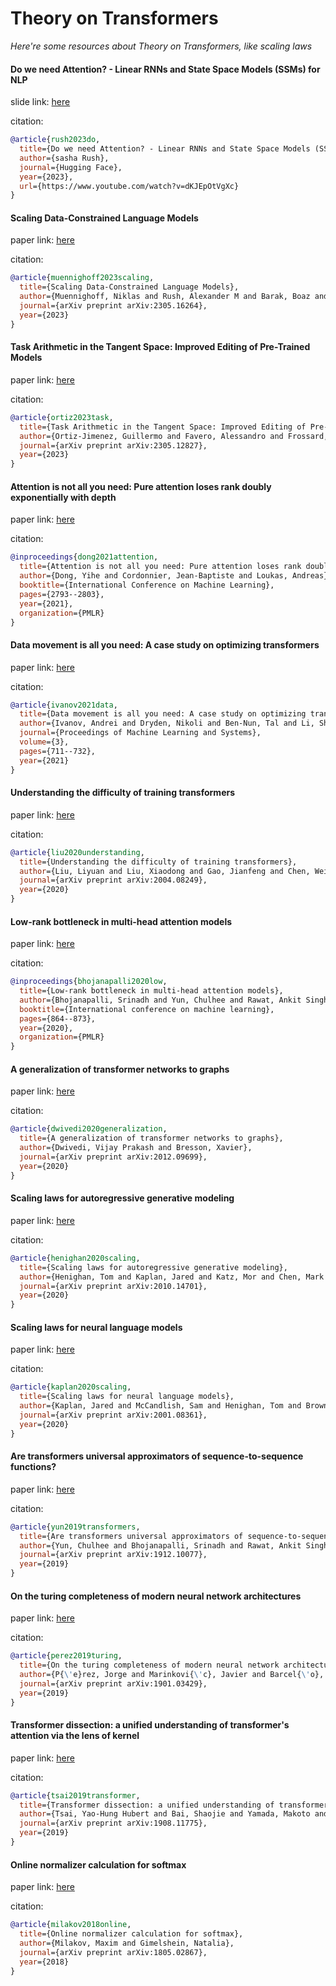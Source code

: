 # Theory on Transformers
*Here're some resources about Theory on Transformers, like scaling laws*


#### Do we need Attention? - Linear RNNs and State Space Models (SSMs) for NLP

slide link: [here](https://github.com/srush/do-we-need-attention/blob/main/DoWeNeedAttention.pdf)

citation:
```bibtex
@article{rush2023do,
  title={Do we need Attention? - Linear RNNs and State Space Models (SSMs) for NLP},
  author={sasha Rush},
  journal={Hugging Face},
  year={2023},
  url={https://www.youtube.com/watch?v=dKJEpOtVgXc}
}
```


#### Scaling Data-Constrained Language Models

paper link: [here](https://arxiv.org/pdf/2305.16264)

citation: 
```bibtex
@article{muennighoff2023scaling,
  title={Scaling Data-Constrained Language Models},
  author={Muennighoff, Niklas and Rush, Alexander M and Barak, Boaz and Scao, Teven Le and Piktus, Aleksandra and Tazi, Nouamane and Pyysalo, Sampo and Wolf, Thomas and Raffel, Colin},
  journal={arXiv preprint arXiv:2305.16264},
  year={2023}
}
```

#### Task Arithmetic in the Tangent Space: Improved Editing of Pre-Trained Models

paper link: [here](https://arxiv.org/pdf/2305.12827)

citation: 
```bibtex
@article{ortiz2023task,
  title={Task Arithmetic in the Tangent Space: Improved Editing of Pre-Trained Models},
  author={Ortiz-Jimenez, Guillermo and Favero, Alessandro and Frossard, Pascal},
  journal={arXiv preprint arXiv:2305.12827},
  year={2023}
}
```
    

#### Attention is not all you need: Pure attention loses rank doubly exponentially with depth

paper link: [here](http://proceedings.mlr.press/v139/dong21a/dong21a.pdf)

citation: 
```bibtex
@inproceedings{dong2021attention,
  title={Attention is not all you need: Pure attention loses rank doubly exponentially with depth},
  author={Dong, Yihe and Cordonnier, Jean-Baptiste and Loukas, Andreas},
  booktitle={International Conference on Machine Learning},
  pages={2793--2803},
  year={2021},
  organization={PMLR}
}
```

#### Data movement is all you need: A case study on optimizing transformers

paper link: [here](https://proceedings.mlsys.org/paper_files/paper/2021/file/bc86e95606a6392f51f95a8de106728d-Paper.pdf)

citation: 
```bibtex
@article{ivanov2021data,
  title={Data movement is all you need: A case study on optimizing transformers},
  author={Ivanov, Andrei and Dryden, Nikoli and Ben-Nun, Tal and Li, Shigang and Hoefler, Torsten},
  journal={Proceedings of Machine Learning and Systems},
  volume={3},
  pages={711--732},
  year={2021}
}
```



#### Understanding the difficulty of training transformers

paper link: [here](https://arxiv.org/pdf/2004.08249)

citation: 
```bibtex
@article{liu2020understanding,
  title={Understanding the difficulty of training transformers},
  author={Liu, Liyuan and Liu, Xiaodong and Gao, Jianfeng and Chen, Weizhu and Han, Jiawei},
  journal={arXiv preprint arXiv:2004.08249},
  year={2020}
}
```
    
   

#### Low-rank bottleneck in multi-head attention models

paper link: [here](http://proceedings.mlr.press/v119/bhojanapalli20a/bhojanapalli20a.pdf)

citation: 
```bibtex
@inproceedings{bhojanapalli2020low,
  title={Low-rank bottleneck in multi-head attention models},
  author={Bhojanapalli, Srinadh and Yun, Chulhee and Rawat, Ankit Singh and Reddi, Sashank and Kumar, Sanjiv},
  booktitle={International conference on machine learning},
  pages={864--873},
  year={2020},
  organization={PMLR}
}
```
    
    

#### A generalization of transformer networks to graphs

paper link: [here](https://arxiv.org/pdf/2012.09699)

citation: 
```bibtex
@article{dwivedi2020generalization,
  title={A generalization of transformer networks to graphs},
  author={Dwivedi, Vijay Prakash and Bresson, Xavier},
  journal={arXiv preprint arXiv:2012.09699},
  year={2020}
}
```

#### Scaling laws for autoregressive generative modeling

paper link: [here](https://arxiv.org/pdf/2010.14701)

citation: 
```bibtex
@article{henighan2020scaling,
  title={Scaling laws for autoregressive generative modeling},
  author={Henighan, Tom and Kaplan, Jared and Katz, Mor and Chen, Mark and Hesse, Christopher and Jackson, Jacob and Jun, Heewoo and Brown, Tom B and Dhariwal, Prafulla and Gray, Scott and others},
  journal={arXiv preprint arXiv:2010.14701},
  year={2020}
}
```


#### Scaling laws for neural language models

paper link: [here](https://arxiv.org/pdf/2001.08361.pdf)

citation: 
```bibtex
@article{kaplan2020scaling,
  title={Scaling laws for neural language models},
  author={Kaplan, Jared and McCandlish, Sam and Henighan, Tom and Brown, Tom B and Chess, Benjamin and Child, Rewon and Gray, Scott and Radford, Alec and Wu, Jeffrey and Amodei, Dario},
  journal={arXiv preprint arXiv:2001.08361},
  year={2020}
}
```
    
    

    
#### Are transformers universal approximators of sequence-to-sequence functions?

paper link: [here](https://arxiv.org/pdf/1912.10077)

citation: 
```bibtex
@article{yun2019transformers,
  title={Are transformers universal approximators of sequence-to-sequence functions?},
  author={Yun, Chulhee and Bhojanapalli, Srinadh and Rawat, Ankit Singh and Reddi, Sashank J and Kumar, Sanjiv},
  journal={arXiv preprint arXiv:1912.10077},
  year={2019}
}
```

#### On the turing completeness of modern neural network architectures

paper link: [here](https://arxiv.org/pdf/1901.03429)

citation: 
```bibtex
@article{perez2019turing,
  title={On the turing completeness of modern neural network architectures},
  author={P{\'e}rez, Jorge and Marinkovi{\'c}, Javier and Barcel{\'o}, Pablo},
  journal={arXiv preprint arXiv:1901.03429},
  year={2019}
}
```
    
    

#### Transformer dissection: a unified understanding of transformer's attention via the lens of kernel

paper link: [here](https://arxiv.org/pdf/1908.11775)

citation: 
```bibtex
@article{tsai2019transformer,
  title={Transformer dissection: a unified understanding of transformer's attention via the lens of kernel},
  author={Tsai, Yao-Hung Hubert and Bai, Shaojie and Yamada, Makoto and Morency, Louis-Philippe and Salakhutdinov, Ruslan},
  journal={arXiv preprint arXiv:1908.11775},
  year={2019}
}
```


#### Online normalizer calculation for softmax

paper link: [here](https://arxiv.org/pdf/1805.02867)

citation: 
```bibtex
@article{milakov2018online,
  title={Online normalizer calculation for softmax},
  author={Milakov, Maxim and Gimelshein, Natalia},
  journal={arXiv preprint arXiv:1805.02867},
  year={2018}
}
```
     
